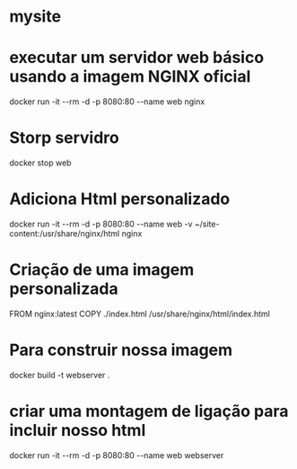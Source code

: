 # mysite

# executar um servidor web básico usando a imagem NGINX oficial
docker run -it --rm -d -p 8080:80 --name web nginx
# Storp servidro
docker stop web

# Adiciona Html personalizado
docker run -it --rm -d -p 8080:80 --name web -v ~/site-content:/usr/share/nginx/html nginx

# Criação de uma imagem personalizada 
FROM nginx:latest
COPY ./index.html /usr/share/nginx/html/index.html

# Para construir nossa imagem
docker build -t webserver .

# criar uma montagem de ligação para incluir nosso html
docker run -it --rm -d -p 8080:80 --name web webserver